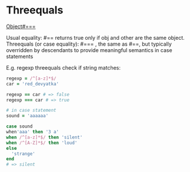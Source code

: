 # Threequals
[Object#===](http://ruby-doc.org/core-2.4.0/Object.html#method-i-3D-3D-3D)

Usual equality: #== returns true only if obj and other are the same object.
Threequals (or case equality): #=== , the same as #==, but typically overridden by descendants to provide meaningful semantics in case statements

E.g. regexp threequals check if string matches:
```ruby
regexp = /^[a-z]*$/
car = 'red_devyatka'

regexp == car # => false
regexp === car # => true

# in case statement
sound = 'aaaaaa'

case sound
when'aaa' then '3 a'
when /^[a-z]*$/ then 'silent'
when /^[A-Z]*$/ then 'loud'
else
  'strange'
end
# => silent
```
